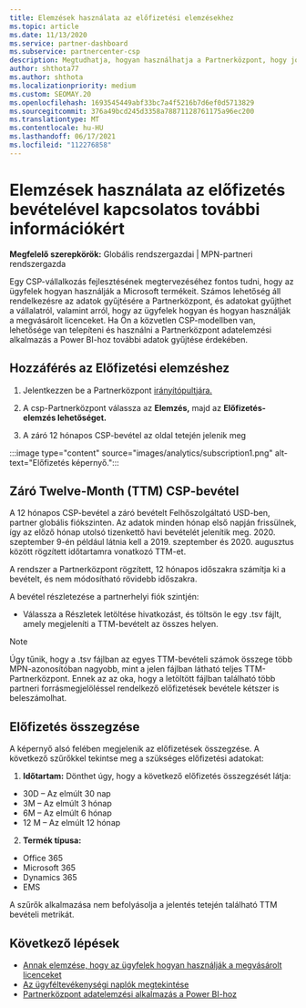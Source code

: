 ```yaml
---
title: Elemzések használata az előfizetési elemzésekhez
ms.topic: article
ms.date: 11/13/2020
ms.service: partner-dashboard
ms.subservice: partnercenter-csp
description: Megtudhatja, hogyan használhatja a Partnerközpont, hogy jobban megértse vállalkozását, és hogy az ügyfelek hogyan használják a megvásárolt licenceket.
author: shthota77
ms.author: shthota
ms.localizationpriority: medium
ms.custom: SEOMAY.20
ms.openlocfilehash: 1693545449abf33bc7a4f5216b7d6ef0d5713829
ms.sourcegitcommit: 376a49bcd245d3358a78871128761175a96ec200
ms.translationtype: MT
ms.contentlocale: hu-HU
ms.lasthandoff: 06/17/2021
ms.locfileid: "112276858"
---
```

# <a name="use-analytics-to-learn-more-about-subscription-revenue"></a>Elemzések használata az előfizetés bevételével kapcsolatos további információkért

**Megfelelő szerepkörök:** Globális rendszergazdai | MPN-partneri rendszergazda

Egy CSP-vállalkozás fejlesztésének megtervezéséhez fontos tudni, hogy az ügyfelek hogyan használják a Microsoft termékeit. Számos lehetőség áll rendelkezésre az adatok gyűjtésére a Partnerközpont, és adatokat gyűjthet a vállalatról, valamint arról, hogy az ügyfelek hogyan és hogyan használják a megvásárolt licenceket. Ha Ön a közvetlen CSP-modellben van, lehetősége van telepíteni és használni a Partnerközpont adatelemzési alkalmazás a Power BI-hoz további adatok gyűjtése érdekében.

## <a name="access-to-the-subscription-analytics"></a>Hozzáférés az Előfizetési elemzéshez

1. Jelentkezzen be a Partnerközpont [irányítópultjára.](https://partner.microsoft.com/dashboard/home)
1. A csp-Partnerközpont válassza az **Elemzés,** majd az **Előfizetés-elemzés lehetőséget.**

1. A záró 12 hónapos CSP-bevétel az oldal tetején jelenik meg

:::image type="content" source="images/analytics/subscription1.png" alt-text="Előfizetés képernyő.":::

## <a name="trailing-twelve-month-ttm-csp-revenue"></a>Záró Twelve-Month (TTM) CSP-bevétel

A 12 hónapos CSP-bevétel a záró bevételt Felhőszolgáltató USD-ben, partner globális fiókszinten. Az adatok minden hónap első napján frissülnek, így az előző hónap utolsó tizenkettő havi bevételét jelenítik meg. 2020. szeptember 9-én például látnia kell a 2019. szeptember és 2020. augusztus között rögzített időtartamra vonatkozó TTM-et.

A rendszer a Partnerközpont rögzített, 12 hónapos időszakra számítja ki a bevételt, és nem módosítható rövidebb időszakra.

A bevétel részletezése a partnerhelyi fiók szintjén:

- Válassza a Részletek letöltése hivatkozást, és töltsön le egy .tsv fájlt, amely megjeleníti a TTM-bevételt az összes helyen.

>[!NOTE] 
>Úgy tűnik, hogy a .tsv fájlban az egyes TTM-bevételi számok összege több MPN-azonosítóban nagyobb, mint a jelen fájlban látható teljes TTM-Partnerközpont. Ennek az az oka, hogy a letöltött fájlban található több partneri forrásmegjelöléssel rendelkező előfizetések bevétele kétszer is beleszámolhat.

## <a name="subscription-summary"></a>Előfizetés összegzése

A képernyő alsó felében megjelenik az előfizetések összegzése. A következő szűrőkkel tekintse meg a szükséges előfizetési adatokat:  

1. **Időtartam:** Dönthet úgy, hogy a következő előfizetés összegzését látja: 

- 30D – Az elmúlt 30 nap
- 3M – Az elmúlt 3 hónap
- 6M – Az elmúlt 6 hónap
- 12 M – Az elmúlt 12 hónap

2. **Termék típusa:**
 
- Office 365
- Microsoft 365
- Dynamics 365
- EMS

A szűrők alkalmazása nem befolyásolja a jelentés tetején található TTM bevételi metrikát.


 
## <a name="next-steps"></a>Következő lépések

- [Annak elemzése, hogy az ügyfelek hogyan használják a megvásárolt licenceket](increasing-adoption-and-satisfaction.md)  
- [Az ügyféltevékenységi naplók megtekintése](activity-logs.md)
- [Partnerközpont adatelemzési alkalmazás a Power BI-hoz](power-bi-app-for-direct-partners.md)






